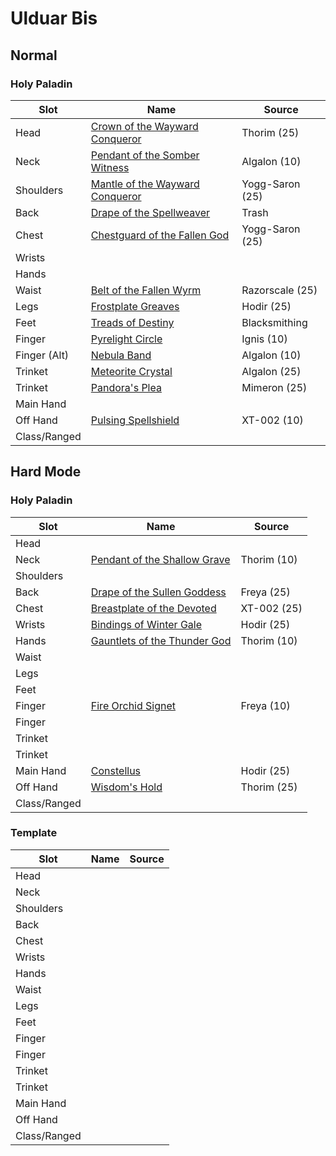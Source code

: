 # Ulduar Bis

## Normal


### Holy Paladin

|  Slot           | Name                                                                                   | Source                     |
|-----------------|--------------------------------------------------------------------------------------- |----------------------------|
| Head            | [Crown of the Wayward Conqueror](https://wotlk.evowow.com/?item=45638)                 | Thorim (25)                |
| Neck            | [Pendant of the Somber Witness](https://wotlk.evowow.com/?item=46047)                  | Algalon (10)               |
| Shoulders       | [Mantle of the Wayward Conqueror](https://wotlk.evowow.com/?item=45656)                | Yogg-Saron (25)            |
| Back            | [Drape of the Spellweaver](https://wotlk.evowow.com/?item=46341)                       | Trash                      |
| Chest           | [Chestguard of the Fallen God](https://wotlk.evowow.com/?item=45531)                   | Yogg-Saron (25)            |
| Wrists          |                                                                                        |                            |
| Hands           |                                                                                        |                            |
| Waist           | [Belt of the Fallen Wyrm](https://wotlk.evowow.com/?item=45151)                        | Razorscale (25)            |
| Legs            | [Frostplate Greaves](https://wotlk.evowow.com/?item=45452)                             | Hodir (25)                 |
| Feet            | [Treads of Destiny](https://wotlk.evowow.com/?item=45561)                              | Blacksmithing              |
| Finger          | [Pyrelight Circle](https://wotlk.evowow.com/?item=45168)                               | Ignis (10)                 |
| Finger (Alt)    | [Nebula Band](https://wotlk.evowow.com/?item=46046)                                    | Algalon (10)               |
| Trinket         | [Meteorite Crystal](https://wotlk.evowow.com/?item=46051)                              | Algalon (25)               |
| Trinket         | [Pandora's Plea](https://wotlk.evowow.com/?item=45490)                                 | Mimeron (25)               |
| Main Hand       |                                                                                        |                            |
| Off Hand        | [Pulsing Spellshield](https://wotlk.evowow.com/?item=45682)                            | XT-002 (10)                |
| Class/Ranged    |                                                                                        |                            |

## Hard Mode

### Holy Paladin
|  Slot           | Name                                                                                   | Source                     |
|-----------------|--------------------------------------------------------------------------------------- |----------------------------|
| Head            | []()                                                                                   |                            |
| Neck            | [Pendant of the Shallow Grave](https://wotlk.evowow.com/?item=45933)                   | Thorim (10)                |
| Shoulders       | []()                                                                                   |                            |
| Back            | [Drape of the Sullen Goddess](https://wotlk.evowow.com/?item=45486)                    | Freya (25)                 |
| Chest           | [Breastplate of the Devoted](https://wotlk.evowow.com/?item=45445)                     | XT-002 (25)                |
| Wrists          | [Bindings of Winter Gale](https://wotlk.evowow.com/?item=45460)                        | Hodir (25)                 |
| Hands           | [Gauntlets of the Thunder God](https://wotlk.evowow.com/?item=45928)                   | Thorim (10)                |
| Waist           | []()                                                                                   |                            |
| Legs            | []()                                                                                   |                            |
| Feet            | []()                                                                                   |                            |
| Finger          | [Fire Orchid Signet](https://wotlk.evowow.com/?item=45946)                             | Freya (10)                 |
| Finger          | []()                                                                                   |                            |
| Trinket         | []()                                                                                   |                            |
| Trinket         | []()                                                                                   |                            |
| Main Hand       | [Constellus](https://wotlk.evowow.com/?item=45612)                                     | Hodir (25)                 |
| Off Hand        | [Wisdom's Hold](https://wotlk.evowow.com/?item=45470)                                  | Thorim (25)                |
| Class/Ranged    | []()                                                                                   |                            |

### Template
|  Slot           | Name                                                                                   | Source                     |
|-----------------|--------------------------------------------------------------------------------------- |----------------------------|
| Head            | []()                                                                                   |                            |
| Neck            | []()                                                                                   |                            |
| Shoulders       | []()                                                                                   |                            |
| Back            | []()                                                                                   |                            |
| Chest           | []()                                                                                   |                            |
| Wrists          | []()                                                                                   |                            |
| Hands           | []()                                                                                   |                            |
| Waist           | []()                                                                                   |                            |
| Legs            | []()                                                                                   |                            |
| Feet            | []()                                                                                   |                            |
| Finger          | []()                                                                                   |                            |
| Finger          | []()                                                                                   |                            |
| Trinket         | []()                                                                                   |                            |
| Trinket         | []()                                                                                   |                            |
| Main Hand       | []()                                                                                   |                            |
| Off Hand        | []()                                                                                   |                            |
| Class/Ranged    | []()                                                                                   |                            |
